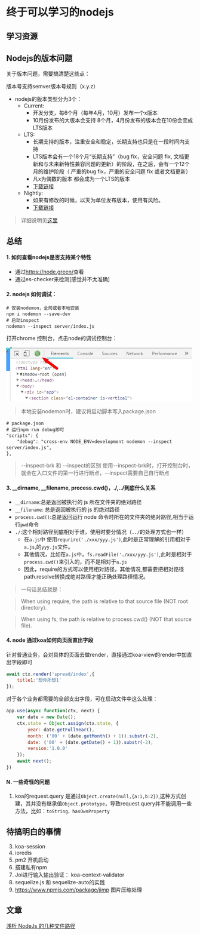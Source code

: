 # 终于可以学习的nodejs

## 学习资源


## Nodejs的版本问题

关于版本问题，需要搞清楚这些点：

版本号支持semver版本号规则（x.y.z）

- nodejs的版本类型分为3个：
    + Current:
        + 开发分支，每6个月（每年4月，10月）发布一个x版本
        + 10月份发布的大版本会支持 8个月，4月份发布的版本会在10份会变成LTS版本
    + LTS:
        + 长期支持的版本，注重安全和稳定，长期支持也只是在一段时间内支持
        + LTS版本会有一个18个月“长期支持”（bug fix，安全问题 fix, 文档更新和与未来新特性兼容问题的更新）的阶段，在之后，会有一个12个月的维护阶段（ 严重的bug fix，严重的安全问题 fix 或者文档更新）
        + 凡x为偶数的版本 都会成为一个LTS的版本
        + [下载链接](https://nodejs.org/download/release/)
    + Nightly:
        + 如果有修改的时候，以天为单位发布版本，使用有风险。
        + [下载链接](https://nodejs.org/download/nightly/)

>详细说明见[这里](https://github.com/nodejs/node#release-types)

## 总结

#### 1. 如何查看nodejs是否支持某个特性
- 通过<https://node.green/>查看
- 通过es-checker来检测[感觉并不太准确]

#### 2. nodejs 如何调试：

```shell
# 安装nodemon，全局或者本地安装
npm i nodemon --save-dev
# 启动inspect
nodemon --inspect server/index.js
```

打开chrome 控制台，点击node的调试控制台：

![](./asserts/inspect.jpg)

>本地安装nodemon时，建议将启动脚本写入package.json

```shell
# package.json
# 运行npm run debug即可
"scripts": {
    "debug": "cross-env NODE_ENV=development nodemon --inspect server/index.js",
},
```

> --inspect-brk 和 --inspect的区别
> 使用--inspect-brk时，打开控制台时，就会在入口文件的第一行进行断点，--inspect需要自己自行断点

#### 3. __dirname, __filename, process.cwd()，./,../到底什么关系

- `__dirname`:总是返回被执行的 js 所在文件夹的绝对路径
- `__filename`: 总是返回被执行的 js 的绝对路径
- `process.cwd()`:总是返回运行 node 命令时所在的文件夹的绝对路径,相当于运行`pwd`命令
- `./`:这个相对路径到底相对于谁，使用时要分情况（`../`的处理方式也一样）
    + 在`a.js`中 使用`requrire('./xxx/yyy.js')`,此时是正常理解的引用相对于`a.js`,的`yyy.js`文件。
    + 其他情况，比如在`a.js`中，`fs.readFile('./xxx/yyy.js')`,此时是相对于`process.cwd()`来引入的，而不是相对于`a.js`
    + 因此，require的方式可以使用相对路径，其他情况,都需要把相对路径path.resolve转换成绝对路径才能正确处理路径情况。

>一句话总结就是：

>When using require, the path is relative to that source file (NOT root directory).

>When using fs, the path is relative to process.cwd() (NOT that source file).

#### 4. node 通过koa如何向页面直出字段

针对普通业务，会对具体的页面去做render，直接通过koa-view的render中加直出字段即可

```JavaScript
await ctx.render('spread/index',{
    title1:'想你所想1'
});
```

对于各个业务都需要的全部支出字段，可在启动文件中这么处理：
```JavaScript
app.use(async function(ctx, next) {
    var date = new Date();
    ctx.state = Object.assign(ctx.state, {
        year: date.getFullYear(),
        month: ('00' + (date.getMonth() + 1)).substr(-2),
        date: ('00' + (date.getDate() + 1)).substr(-2),
        version:'1.0.0'
    });
    await next();
})
```

#### N. 一些奇怪的问题

1. koa的request.query 是通过`Object.create(null,{a:1,b:2})`,这种方式创建，其并没有继承值`Object.prototype`，导致request.query并不能调用一些方法，比如：`toString，hasOwnProperty`


## 待搞明白的事情

3. koa-session
4. ioredis
5. pm2 开机启动
6. 搭建私有npm
7. Joi进行输入输出验证： koa-context-validator
8. sequelize.js 和 sequelize-auto的实践 
9. https://www.npmjs.com/package/jimp 图片压缩处理


## 文章

[浅析 NodeJs 的几种文件路径](https://github.com/imsobear/blog/issues/48)
